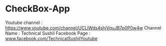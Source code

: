 # CheckBox-App
Youtube channel : https://www.youtube.com/channel/UCLIWds4shjVquJB7p0P0w4w
Channel Name : Technical Sushil
Facebook Page : www.facebook.com/TechnicalSushilYoutube
